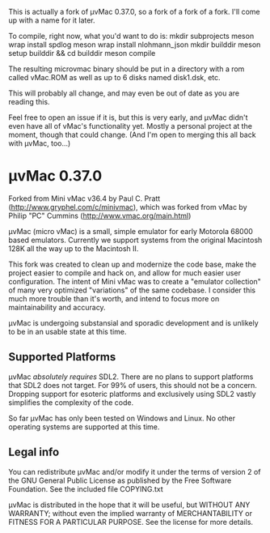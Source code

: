 This is actually a fork of µvMac 0.37.0, so a fork of a fork of a fork. I'll come up with a name for it later.

To compile, right now, what you'd want to do is:
mkdir subprojects
meson wrap install spdlog
meson wrap install nlohmann_json
mkdir builddir
meson setup builddir && cd builddir
meson compile

The resulting microvmac binary should be put in a directory with a rom called vMac.ROM as well as up to 6 disks named disk1.dsk, etc.

This will probably all change, and may even be out of date as you are reading this.

Feel free to open an issue if it is, but this is very early, and µvMac didn't even have all of vMac's functionality yet. Mostly a personal project at the moment, though that could change. (And I'm open to merging this all back with µvMac, too...)


# µvMac 0.37.0

Forked from Mini vMac v36.4 by Paul C. Pratt (http://www.gryphel.com/c/minivmac), which was forked from vMac by Philip "PC" Cummins (http://www.vmac.org/main.html)

µvMac (micro vMac) is a small, simple emulator for early Motorola 68000 based emulators. Currently we support systems from the original Macintosh 128K all the way up to the Macintosh II.

This fork was created to clean up and modernize the code base, make the project easier to compile and hack on, and allow for much easier user configuration. The intent of Mini vMac was to create a "emulator collection" of many very optimized "variations" of the same codebase. I consider this much more trouble than it's worth, and intend to focus more on maintainability and accuracy.

µvMac is undergoing substansial and sporadic development and is unlikely to be in an usable state at this time.

## Supported Platforms

µvMac *absolutely requires* SDL2. There are no plans to support platforms that SDL2 does not target. For 99% of users, this should not be a concern. Dropping support for esoteric platforms and exclusively using SDL2 vastly simplifies the complexity of the code.

So far µvMac has only been tested on Windows and Linux. No other operating systems are supported at this time.

## Legal info

You can redistribute µvMac and/or modify it under the terms
of version 2 of the GNU General Public License as published by
the Free Software Foundation.  See the included file COPYING.txt

µvMac is distributed in the hope that it will be useful,
but WITHOUT ANY WARRANTY; without even the implied warranty of
MERCHANTABILITY or FITNESS FOR A PARTICULAR PURPOSE.  See the
license for more details.
